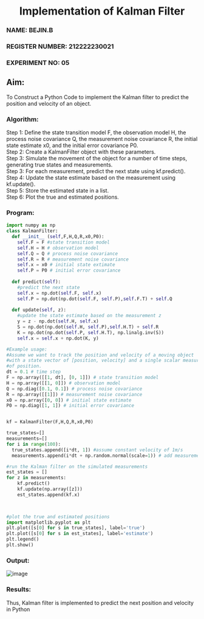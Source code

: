 <H1 ALIGN =CENTER> Implementation of Kalman Filter</H1>

### NAME: BEJIN.B
### REGISTER NUMBER: 212222230021
### EXPERIMENT NO: 05

## Aim: 
To Construct a Python Code to implement the Kalman filter to predict the position and velocity of an object.
### Algorithm:
Step 1: Define the state transition model F, the observation model H, the process noise covariance Q, the measurement noise covariance R, the initial state estimate x0, and the initial error covariance P0.<BR>
Step 2:  Create a KalmanFilter object with these parameters.<BR>
Step 3: Simulate the movement of the object for a number of time steps, generating true states and measurements. <BR>
Step 3: For each measurement, predict the next state using kf.predict().<BR>
Step 4: Update the state estimate based on the measurement using kf.update().<BR>
Step 5: Store the estimated state in a list.<BR>
Step 6: Plot the true and estimated positions.<BR>
### Program:
```py
import numpy as np
class KalmanFilter:
  def __init__ (self,F,H,Q,R,x0,P0):
    self.F = F #state transition model
    self.H = H # observation model
    self.Q = Q # process noise covariance
    self.R = R # measurement noise covariance
    self.x = x0 # initial state extimate
    self.P = P0 # initial error covariance
  
  def predict(self):
    #predict the next state
    self.x = np.dot(self.F, self.x)
    self.P = np.dot(np.dot(self.F, self.P),self.F.T) + self.Q
  
  def update(self, z):
    #update the state estimate based on the measurement z
    y = z - np.dot(self.H, self.x)
    S = np.dot(np.dot(self.H, self.P),self.H.T) + self.R
    K = np.dot(np.dot(self.P, self.H.T), np.linalg.inv(S))
    self.x = self.x + np.dot(K, y)

#Example usage:
#Assume we want to track the position and velocity of a moving object
#with a state vector of [position, velocity] and a single scalar measurement
#of position.
dt = 0.1 # time step
F = np.array([[1, dt], [0, 1]]) # state transition model
H = np.array([[1, 0]]) # observation model
Q = np.diag([0.1, 0.1]) # process noise covariance
R = np.array([[1]]) # measurement noise covariance
x0 = np.array([0, 0]) # initial state estimate
P0 = np.diag([1, 1]) # initial error covariance


kf = KalmanFilter(F,H,Q,R,x0,P0)

true_states=[]
measurements=[]
for i in range(100):
  true_states.append([i*dt, 1]) #assume constant velocity of 1m/s
  measurements.append(i*dt + np.random.normal(scale=1)) # add measurement noise

#run the Kalman filter on the simulated measurements
est_states = []
for z in measurements:
    kf.predict()
    kf.update(np.array([z]))
    est_states.append(kf.x)

    

#plot the true and estimated positions
import matplotlib.pyplot as plt
plt.plot([s[0] for s in true_states], label='true')
plt.plot([s[0] for s in est_states], label='estimate')
plt.legend()
plt.show()
```

### Output:
![image](https://github.com/user-attachments/assets/a20b8dfb-0a71-45ce-8d40-d8e94863d6cb)

### Results:
Thus, Kalman filter is implemented to predict the next position and velocity in Python
